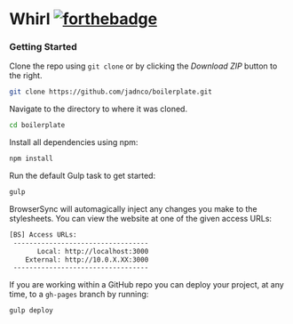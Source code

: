# Whirl [![forthebadge](http://forthebadge.com/images/badges/uses-badges.svg)](http://forthebadge.com)

### Getting Started

Clone the repo using `git clone` or by clicking the *Download ZIP* button to the right.

```sh
git clone https://github.com/jadnco/boilerplate.git
```

Navigate to the directory to where it was cloned.

```sh
cd boilerplate
```

Install all dependencies using npm:

```sh
npm install
```

Run the default Gulp task to get started:

```sh
gulp
```

BrowserSync will automagically inject any changes you make to the stylesheets. You can view the website at one of the given access URLs:

```sh
[BS] Access URLs:
 ----------------------------------
       Local: http://localhost:3000
    External: http://10.0.X.XX:3000
 ----------------------------------
```

If you are working within a GitHub repo you can deploy your project, at any time, to a `gh-pages` branch by running:

```sh
gulp deploy
```
